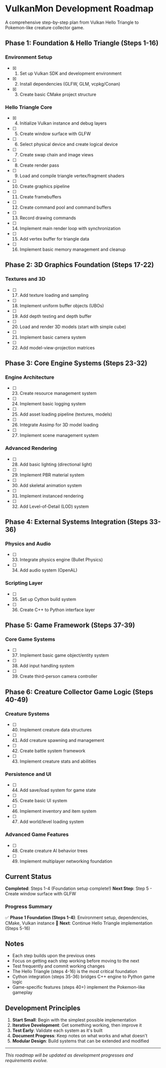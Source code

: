 # VulkanMon Development Roadmap

A comprehensive step-by-step plan from Vulkan Hello Triangle to Pokemon-like creature collector game.

## Phase 1: Foundation & Hello Triangle (Steps 1-16)

### Environment Setup
- [x] 1. Set up Vulkan SDK and development environment
- [x] 2. Install dependencies (GLFW, GLM, vcpkg/Conan)
- [x] 3. Create basic CMake project structure

### Hello Triangle Core
- [x] 4. Initialize Vulkan instance and debug layers
- [ ] 5. Create window surface with GLFW
- [ ] 6. Select physical device and create logical device
- [ ] 7. Create swap chain and image views
- [ ] 8. Create render pass
- [ ] 9. Load and compile triangle vertex/fragment shaders
- [ ] 10. Create graphics pipeline
- [ ] 11. Create framebuffers
- [ ] 12. Create command pool and command buffers
- [ ] 13. Record drawing commands
- [ ] 14. Implement main render loop with synchronization
- [ ] 15. Add vertex buffer for triangle data
- [ ] 16. Implement basic memory management and cleanup

## Phase 2: 3D Graphics Foundation (Steps 17-22)

### Textures and 3D
- [ ] 17. Add texture loading and sampling
- [ ] 18. Implement uniform buffer objects (UBOs)
- [ ] 19. Add depth testing and depth buffer
- [ ] 20. Load and render 3D models (start with simple cube)
- [ ] 21. Implement basic camera system
- [ ] 22. Add model-view-projection matrices

## Phase 3: Core Engine Systems (Steps 23-32)

### Engine Architecture
- [ ] 23. Create resource management system
- [ ] 24. Implement basic logging system
- [ ] 25. Add asset loading pipeline (textures, models)
- [ ] 26. Integrate Assimp for 3D model loading
- [ ] 27. Implement scene management system

### Advanced Rendering
- [ ] 28. Add basic lighting (directional light)
- [ ] 29. Implement PBR material system
- [ ] 30. Add skeletal animation system
- [ ] 31. Implement instanced rendering
- [ ] 32. Add Level-of-Detail (LOD) system

## Phase 4: External Systems Integration (Steps 33-36)

### Physics and Audio
- [ ] 33. Integrate physics engine (Bullet Physics)
- [ ] 34. Add audio system (OpenAL)

### Scripting Layer
- [ ] 35. Set up Cython build system
- [ ] 36. Create C++ to Python interface layer

## Phase 5: Game Framework (Steps 37-39)

### Core Game Systems
- [ ] 37. Implement basic game object/entity system
- [ ] 38. Add input handling system
- [ ] 39. Create third-person camera controller

## Phase 6: Creature Collector Game Logic (Steps 40-49)

### Creature Systems
- [ ] 40. Implement creature data structures
- [ ] 41. Add creature spawning and management
- [ ] 42. Create battle system framework
- [ ] 43. Implement creature stats and abilities

### Persistence and UI
- [ ] 44. Add save/load system for game state
- [ ] 45. Create basic UI system
- [ ] 46. Implement inventory and item system
- [ ] 47. Add world/level loading system

### Advanced Game Features
- [ ] 48. Create creature AI behavior trees
- [ ] 49. Implement multiplayer networking foundation

## Current Status

**Completed**: Steps 1-4 (Foundation setup complete!)
**Next Step**: Step 5 - Create window surface with GLFW

### Progress Summary
✅ **Phase 1 Foundation (Steps 1-4)**: Environment setup, dependencies, CMake, Vulkan instance
🚧 **Next**: Continue Hello Triangle implementation (Steps 5-16)

## Notes

- Each step builds upon the previous ones
- Focus on getting each step working before moving to the next
- Test frequently and commit working changes
- The Hello Triangle (steps 4-16) is the most critical foundation
- Cython integration (steps 35-36) bridges C++ engine to Python game logic
- Game-specific features (steps 40+) implement the Pokemon-like gameplay

## Development Principles

1. **Start Small**: Begin with the simplest possible implementation
2. **Iterative Development**: Get something working, then improve it
3. **Test Early**: Validate each system as it's built
4. **Document Progress**: Keep notes on what works and what doesn't
5. **Modular Design**: Build systems that can be extended and modified

---

*This roadmap will be updated as development progresses and requirements evolve.*